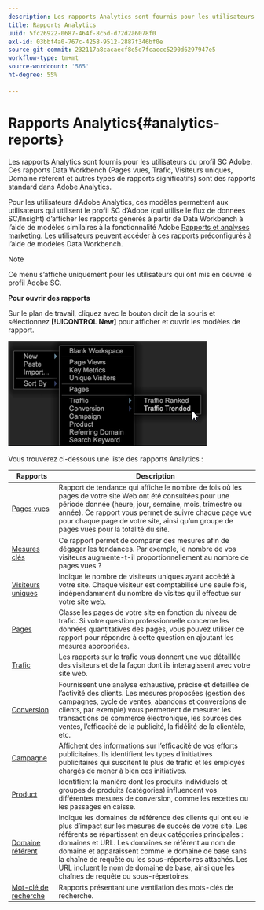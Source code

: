 ```yaml
---
description: Les rapports Analytics sont fournis pour les utilisateurs du profil SC Adobe. Ces rapports Data Workbench (Pages vues, Trafic, Visiteurs uniques, Domaine référent et autres types de rapports significatifs) sont des rapports standard dans Adobe Analytics.
title: Rapports Analytics
uuid: 5fc26922-0687-464f-8c5d-d72d2a6078f0
exl-id: 03bbf4a0-767c-4258-9512-2887f346bf0e
source-git-commit: 232117a8cacaecf8e5d7fcaccc5290d6297947e5
workflow-type: tm+mt
source-wordcount: '565'
ht-degree: 55%

---
```


# Rapports Analytics{#analytics-reports}

Les rapports Analytics sont fournis pour les utilisateurs du profil SC Adobe. Ces rapports Data Workbench (Pages vues, Trafic, Visiteurs uniques, Domaine référent et autres types de rapports significatifs) sont des rapports standard dans Adobe Analytics.

Pour les utilisateurs d’Adobe Analytics, ces modèles permettent aux utilisateurs qui utilisent le profil SC d’Adobe (qui utilise le flux de données SC/Insight) d’afficher les rapports générés à partir de Data Workbench à l’aide de modèles similaires à la fonctionnalité Adobe [Rapports et analyses marketing](http://www.adobe.com/solutions/digital-analytics/marketing-reports-analytics.html?promoid=KAUCM). Les utilisateurs peuvent accéder à ces rapports préconfigurés à l’aide de modèles Data Workbench.

>[!NOTE]
>
>Ce menu s’affiche uniquement pour les utilisateurs qui ont mis en oeuvre le profil Adobe SC.

**Pour ouvrir des rapports**

Sur le plan de travail, cliquez avec le bouton droit de la souris et sélectionnez **[!UICONTROL New]** pour afficher et ouvrir les modèles de rapport.

![](assets/template_reports.png)

Vous trouverez ci-dessous une liste des rapports Analytics :

| Rapports | Description |
|---|---|
| [Pages vues](https://experienceleague.adobe.com/docs/analytics/components/variables/dimensions-reports/reports-page-views.html) | Rapport de tendance qui affiche le nombre de fois où les pages de votre site Web ont été consultées pour une période donnée (heure, jour, semaine, mois, trimestre ou année). Ce rapport vous permet de suivre chaque page vue pour chaque page de votre site, ainsi qu’un groupe de pages vues pour la totalité du site. |
| [Mesures clés](https://docs.adobe.com/help/en/analytics/components/variables/dimensions-reports/reports-key-metrics.html) | Ce rapport permet de comparer des mesures afin de dégager les tendances. Par exemple, le nombre de vos visiteurs augmente-t-il proportionnellement au nombre de pages vues ? |
| [Visiteurs uniques](https://experienceleague.adobe.com/docs/analytics/components/variables/dimensions-reports/reports-unique-visitors-v15-dsc.html) | Indique le nombre de visiteurs uniques ayant accédé à votre site. Chaque visiteur est comptabilisé une seule fois, indépendamment du nombre de visites qu’il effectue sur votre site web. |
| [Pages](https://experienceleague.adobe.com/docs/analytics/components/variables/dimensions-reports/reports-pages.html) | Classe les pages de votre site en fonction du niveau de trafic. Si votre question professionnelle concerne les données quantitatives des pages, vous pouvez utiliser ce rapport pour répondre à cette question en ajoutant les mesures appropriées. |
| [Trafic](https://docs.adobe.com/help/en/analytics/components/variables/dimensions-reports/reports-traffic.html) | Les rapports sur le trafic vous donnent une vue détaillée des visiteurs et de la façon dont ils interagissent avec votre site web. |
| [Conversion](https://experienceleague.adobe.com/docs/analytics/components/variables/dimensions-reports/reports-conversion.html) | Fournissent une analyse exhaustive, précise et détaillée de l’activité des clients. Les mesures proposées (gestion des campagnes, cycle de ventes, abandons et conversions de clients, par exemple) vous permettent de mesurer les transactions de commerce électronique, les sources des ventes, l’efficacité de la publicité, la fidélité de la clientèle, etc. |
| [Campagne](https://experienceleague.adobe.com/docs/analytics/components/variables/dimensions-reports/reports-campaigns.html) | Affichent des informations sur l’efficacité de vos efforts publicitaires. Ils identifient les types d’initiatives publicitaires qui suscitent le plus de trafic et les employés chargés de mener à bien ces initiatives. |
| [Product](https://experienceleague.adobe.com/docs/analytics/components/variables/dimensions-reports/reports-products.html) | Identifient la manière dont les produits individuels et groupes de produits (catégories) influencent vos différentes mesures de conversion, comme les recettes ou les passages en caisse. |
| [Domaine référent](https://experienceleague.adobe.com/docs/analytics/components/variables/dimensions-reports/reports-referring-domains.html) | Indique les domaines de référence des clients qui ont eu le plus d’impact sur les mesures de succès de votre site. Les référents se répartissent en deux catégories principales : domaines et URL. Les domaines se réfèrent au nom de domaine et apparaissent comme le domaine de base sans la chaîne de requête ou les sous-répertoires attachés. Les URL incluent le nom de domaine de base, ainsi que les chaînes de requête ou sous-répertoires. |
| [Mot-clé de recherche](https://experienceleague.adobe.com/docs/analytics/components/variables/dimensions-reports/reports-search-keywords.html) | Rapports présentant une ventilation des mots-clés de recherche. |
